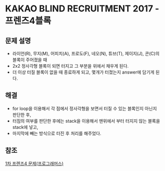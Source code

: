 # KAKAO BLIND RECRUITMENT 2017 - 프렌즈4블록

## 문제 설명
- 라이언(R), 무지(M), 어피치(A), 프로도(F), 네오(N), 튜브(T), 제이지(J), 콘(C)의 블록이 주어졌을 때
- 2x2 정사각형 블록이 되면 터지고 그 부분을 위에서 채우게 된다.
- 더 이상 터질 블록이 없을 때 종료하게 되고, 몇개가 터졌는지 answer에 담기게 된다.

## 해결
- for loop을 이용해서 각 점에서 정사각형을 보면서 터질 수 있는 블록인지 아닌지 판단한 후,
- 터짐의 여부를 판단한 후에는 stack을 이용해서 맨위에서 부터 터지지 않는 블록을 stack에 넣고,
- 마지막에 빼는 방식으로 터진 후 처리를 해주었다.
  
## 참조
[1차 프렌즈4 문제(프로그래머스)](https://programmers.co.kr/learn/courses/30/lessons/17679)
